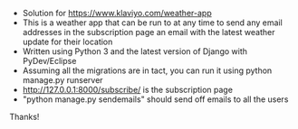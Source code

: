 - Solution for https://www.klaviyo.com/weather-app
- This is a weather app that can be run to at any time to send any email addresses in the subscription page an email with the latest weather update for their location
- Written using Python 3 and the latest version of Django with PyDev/Eclipse
- Assuming all the migrations are in tact, you can run it using python manage.py runserver
- http://127.0.0.1:8000/subscribe/ is the subscription page
- "python manage.py sendemails" should send off emails to all the users

Thanks!